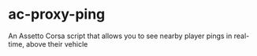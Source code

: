 # ac-proxy-ping
An Assetto Corsa script that allows you to see nearby player pings in real-time, above their vehicle
